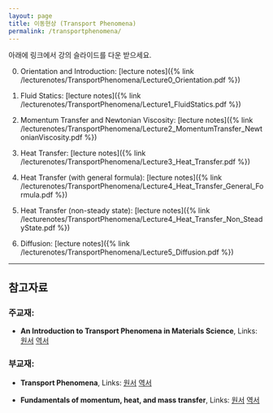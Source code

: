 ```yaml
---
layout: page
title: 이동현상 (Transport Phenomena)
permalink: /transportphenomena/
---
```


아래에 링크에서 강의 슬라이드를 다운 받으세요.

0. Orientation and Introduction: [lecture notes]({% link /lecturenotes/TransportPhenomena/Lecture0_Orientation.pdf %})

1. Fluid Statics: [lecture notes]({% link /lecturenotes/TransportPhenomena/Lecture1_FluidStatics.pdf %})

2. Momentum Transfer and Newtonian Viscosity: [lecture notes]({% link /lecturenotes/TransportPhenomena/Lecture2_MomentumTransfer_NewtonianViscosity.pdf %})

3. Heat Transfer: [lecture notes]({% link /lecturenotes/TransportPhenomena/Lecture3_Heat_Transfer.pdf %})

4. Heat Transfer (with general formula): [lecture notes]({% link /lecturenotes/TransportPhenomena/Lecture4_Heat_Transfer_General_Formula.pdf %})

5. Heat Transfer (non-steady state): [lecture notes]({% link /lecturenotes/TransportPhenomena/Lecture4_Heat_Transfer_Non_SteadyState.pdf %})

6. Diffusion: [lecture notes]({% link /lecturenotes/TransportPhenomena/Lecture5_Diffusion.pdf %})

--------------------------

## 참고자료

### 주교재:

- **An Introduction to Transport Phenomena in Materials Science**, Links:
 [원서](https://www.amazon.com/Introduction-Transport-Phenomena-Materials-Engineering/dp/1606503553/ref=sr_1_1?ie=UTF8&qid=1515552114&sr=8-1&keywords=An+Introduction+to+Transport+Phenomena+in+Materials+Science)
 [역서](http://book.daum.net/detail/book.do?bookid=KOR9788945020574)

### 부교재:

- **Transport Phenomena**, Links:
 [원서](http://book.daum.net/detail/book.do?bookid=KOR9788971292631)
 [역서](http://book.daum.net/detail/book.do?bookid=ENG6100470115397)

- **Fundamentals of momentum, heat, and mass transfer**, Links:
 [원서](http://book.daum.net/detail/book.do?bookid=BOK00021710196KA)
 [역서](http://book.daum.net/detail/book.do?bookid=BOK00028678766AL)
